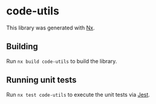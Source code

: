 # code-utils

This library was generated with [Nx](https://nx.dev).

## Building

Run `nx build code-utils` to build the library.

## Running unit tests

Run `nx test code-utils` to execute the unit tests via [Jest](https://jestjs.io).

